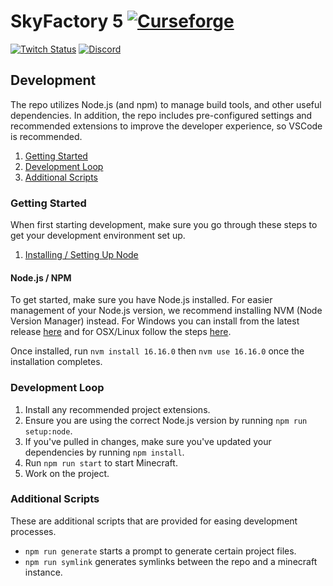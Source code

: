 # SkyFactory 5 [![Curseforge][curseimg]][curselink]

[![Twitch Status](https://img.shields.io/twitch/status/darkosto?color=411145&label=Darkosto&logo=twitch)](https://twitch.tv/darkosto) [![Discord][discordimg]][discordlink]

[discordimg]: https://img.shields.io/discord/329440410839678986.svg?logo=discord&logoWidth=18&colorB=7289DA
[discordlink]: https://discord.gg/darkosto
[curseimg]: http://cf.way2muchnoise.eu/392141.svg
[curselink]: https://www.curseforge.com/minecraft/modpacks/skyfactory-5

## Development

The repo utilizes Node.js (and npm) to manage build tools, and other useful dependencies. In addition, the repo includes pre-configured settings and recommended extensions to improve the developer experience, so VSCode is recommended.

1. [Getting Started](#getting-started)
2. [Development Loop](#development-loop)
3. [Additional Scripts](#additional-scripts)

### Getting Started

When first starting development, make sure you go through these steps to get your development environment set up.

1. [Installing / Setting Up Node](#nodejs--npm)

#### Node.js / NPM

To get started, make sure you have Node.js installed. For easier management of your Node.js version, we recommend installing NVM (Node Version Manager) instead. For Windows you can install from the latest release [here](https://github.com/coreybutler/nvm-windows/releases) and for OSX/Linux follow the steps [here](https://github.com/nvm-sh/nvm#installing-and-updating).

Once installed, run `nvm install 16.16.0` then `nvm use 16.16.0` once the installation completes.

### Development Loop

1. Install any recommended project extensions.
2. Ensure you are using the correct Node.js version by running `npm run setup:node`.
3. If you've pulled in changes, make sure you've updated your dependencies by running `npm install`.
4. Run `npm run start` to start Minecraft.
5. Work on the project.

### Additional Scripts

These are additional scripts that are provided for easing development processes.

- `npm run generate` starts a prompt to generate certain project files.
- `npm run symlink` generates symlinks between the repo and a minecraft instance.

